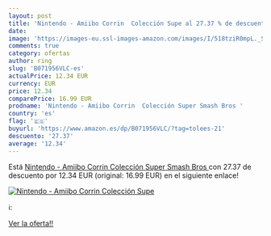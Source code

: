 ```yaml
---
layout: post
title: 'Nintendo - Amiibo Corrin  Colección Supe al 27.37 % de descuento'
date: 
image: 'https://images-eu.ssl-images-amazon.com/images/I/518tziR0mpL._SL200_.jpg'
comments: true
category: ofertas
author: ring
slug: 'B071956VLC-es'
actualPrice: 12.34 EUR
currency: EUR
price: 12.34
comparePrice: 16.99 EUR
prodname: 'Nintendo - Amiibo Corrin  Colección Super Smash Bros '
country: 'es'
flag: '🇪🇸'
buyurl: 'https://www.amazon.es/dp/B071956VLC/?tag=tolees-21'
descuento: '27.37'
average: '12.34'
---
```


Está [Nintendo - Amiibo Corrin  Colección Super Smash Bros ](https://www.amazon.es/dp/B071956VLC/?tag=tolees-21) con 27.37 de descuento por 12.34 EUR (original: 16.99 EUR) en el siguiente enlace!

[![Nintendo - Amiibo Corrin  Colección Supe](https://images-eu.ssl-images-amazon.com/images/I/518tziR0mpL._SL200_.jpg)](https://www.amazon.es/dp/B071956VLC/?tag=tolees-21)

ℹ️:


[Ver la oferta!!](https://www.amazon.es/dp/B071956VLC/?tag=tolees-21)
